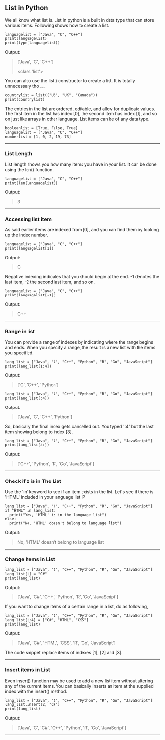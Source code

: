## List in Python
We all know what list is. List in python is a built in data type that can store various items. Following shows how to create a list.

    languagelist = ["Java", "C", "C++"]
    print(languagelist)
    print(type(languagelist))

Output:
> ['Java', 'C', 'C++']
>
> <class 'list'>

You can also use the list() constructor to create a list. It is totally unnecessary tho ._.

    countrylist = list(("US", "UK", "Canada"))
    print(countrylist)
    
The entries in the list are ordered, editable, and allow for duplicate values. The first item in the list has index [0], the second item has index [1], and so on just like arrays in other language. List items can be of any data type. 

    booleanlist = [True, False, True]
    languagelist = ["Java", "C", "C++"]
    numberlist = [1, 0, 2, 19, 73]
---------------

### List Length
List length shows you how many items you have in your list. It can be done using the len() function.

    languagelist = ["Java", "C", "C++"]
    print(len(languagelist))
    
Output:
> 3

---------------

### Accessing list item
As said earlier items are indexed from [0], and you can find them by looking up the index number.

    languagelist = ["Java", "C", "C++"]
    print(languagelist[1])

Output:
> C

Negative indexing indicates that you should begin at the end. -1 denotes the last item, -2 the second last item, and so on.

    languagelist = ["Java", "C", "C++"]
    print(languagelist[-1])

Output:
> C++

--------------

### Range in list

You can provide a range of indexes by indicating where the range begins and ends. When you specify a range, the result is a new list with the items you specified.

    lang_list = ["Java", "C", "C++", "Python", "R", "Go", "JavaScript"]
    print(lang_list[1:4])

Output:
> ['C', 'C++', 'Python']

    lang_list = ["Java", "C", "C++", "Python", "R", "Go", "JavaScript"]
    print(lang_list[:4])

Output:
> ['Java', 'C', 'C++', 'Python']

So, basically the final index gets cancelled out. You typed ':4' but the last item showing belong to index [3].

    lang_list = ["Java", "C", "C++", "Python", "R", "Go", "JavaScript"]
    print(lang_list[2:])

Output:
> ['C++', 'Python', 'R', 'Go', 'JavaScript']

------------------

### Check if x is in The List

Use the 'in' keyword to see if an item exists in the list. Let's see if there is 'HTML' included in your language list :P

    lang_list = ["Java", "C", "C++", "Python", "R", "Go", "JavaScript"]
    if "HTML" in lang_list:
      print("Yes, 'HTML' is in the language list")
    else:
      print("No, 'HTML' doesn't belong to language list")

Output:
> No, 'HTML' doesn't belong to language list

-----------------

### Change Items in List

    lang_list = ["Java", "C", "C++", "Python", "R", "Go", "JavaScript"]
    lang_list[1] = "C#"
    print(lang_list)

Output:
> ['Java', 'C#', 'C++', 'Python', 'R', 'Go', 'JavaScript']

If you want to change items of a certain range in a list, do as following,

    lang_list = ["Java", "C", "C++", "Python", "R", "Go", "JavaScript"]
    lang_list[1:4] = ["C#", "HTML", "CSS"]
    print(lang_list)

Output:
> ['Java', 'C#', 'HTML', 'CSS', 'R', 'Go', 'JavaScript']

The code snippet replace items of indexes [1], [2] and [3]. 

------------------
### Insert items in List

Even insert() function may be used to add a new list item without altering any of the current items. You can basically inserts an item at the supplied index with the insert() method. 

    lang_list = ["Java", "C", "C++", "Python", "R", "Go", "JavaScript"]
    lang_list.insert(2, "C#")
    print(lang_list)

Output:
> ['Java', 'C', 'C#', 'C++', 'Python', 'R', 'Go', 'JavaScript']

--------------------
